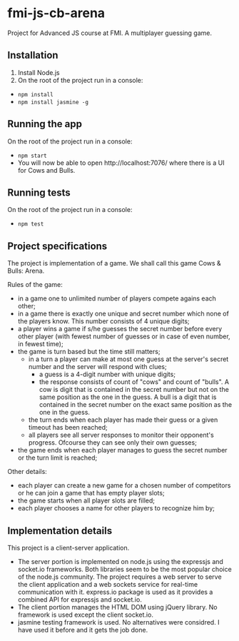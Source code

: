 # fmi-js-cb-arena
Project for Advanced JS course at FMI. A multiplayer guessing game.

## Installation

1. Install Node.js
1. On the root of the project run in a console:

 - `npm install`
 - `npm install jasmine -g`

## Running the app

On the root of the project run in a console:

- `npm start`
- You will now be able to open http://localhost:7076/ where there is a UI for Cows and Bulls.

## Running tests

On the root of the project run in a console:

- `npm test`

## Project specifications

The project is implementation of a game. We shall call this game Cows & Bulls: Arena.

Rules of the game:
- in a game one to unlimited number of players compete agains each other; 
- in a game there is exactly one unique and secret number which none of the players know. This number consists of 4 unique digits; 
- a player wins a game if s/he guesses the secret number before every other player (with fewest number of guesses or in case of even number, in fewest time);
- the game is turn based but the time still matters;
  - in a turn a player can make at most one guess at the server's secret number and the server will respond with clues;
    - a guess is a 4-digit number with unique digits;
    - the response consists of count of "cows" and count of "bulls". A cow is digit that is contained in the secret number but not on the same position as the one in the guess. A bull is a digit that is contained in the secret number on the exact same position as the one in the guess.
  - the turn ends when each player has made their guess or a given timeout has been reached; 
  - all players see all server responses to monitor their opponent's progress. Ofcourse they can see only their own guesses;
- the game ends when each player manages to guess the secret number or the turn limit is reached;

Other details:
- each player can create a new game for a chosen number of competitors or he can join a game that has empty player slots;
- the game starts when all player slots are filled;
- each player chooses a name for other players to recognize him by;

## Implementation details

This project is a client-server application. 
- The server portion is implemented on node.js using the expressjs and socket.io frameworks. Both libraries seem to be the most popular choice of the node.js community. The project requires a web server to serve the client application and a web sockets service for real-time communication with it. express.io package is used as it provides a combined API for expressjs and socket.io.
- The client portion manages the HTML DOM using jQuery library. No framework is used except the client socket.io.
- jasmine testing framework is used. No alternatives were considred. I have used it before and it gets the job done.
